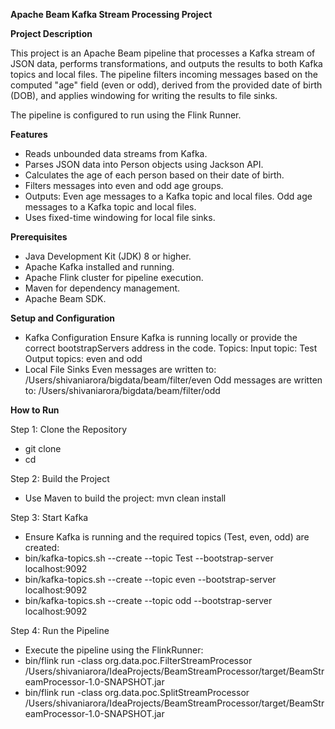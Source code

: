 **Apache Beam Kafka Stream Processing Project**

**Project Description**

This project is an Apache Beam pipeline that processes a Kafka stream of JSON data, performs transformations, and outputs the results to both Kafka topics and local files. The pipeline filters incoming messages based on the computed "age" field (even or odd), derived from the provided date of birth (DOB), and applies windowing for writing the results to file sinks.

The pipeline is configured to run using the Flink Runner.

**Features**

- Reads unbounded data streams from Kafka.
- Parses JSON data into Person objects using Jackson API.
- Calculates the age of each person based on their date of birth.
- Filters messages into even and odd age groups.
- Outputs:
  Even age messages to a Kafka topic and local files.
  Odd age messages to a Kafka topic and local files.
- Uses fixed-time windowing for local file sinks.

**Prerequisites**

- Java Development Kit (JDK) 8 or higher.
- Apache Kafka installed and running.
- Apache Flink cluster for pipeline execution.
- Maven for dependency management.
- Apache Beam SDK.

**Setup and Configuration**

- Kafka Configuration
  Ensure Kafka is running locally or provide the correct bootstrapServers address in the code.
  Topics:
    Input topic: Test
    Output topics: even and odd
- Local File Sinks
  Even messages are written to: /Users/shivaniarora/bigdata/beam/filter/even
  Odd messages are written to: /Users/shivaniarora/bigdata/beam/filter/odd

**How to Run**

Step 1: Clone the Repository
- git clone <repository-url>
- cd <repository-directory>

Step 2: Build the Project
- Use Maven to build the project:
  mvn clean install

Step 3: Start Kafka
- Ensure Kafka is running and the required topics (Test, even, odd) are created:
- bin/kafka-topics.sh --create --topic Test --bootstrap-server localhost:9092
- bin/kafka-topics.sh --create --topic even --bootstrap-server localhost:9092
- bin/kafka-topics.sh --create --topic odd --bootstrap-server localhost:9092

Step 4: Run the Pipeline
- Execute the pipeline using the FlinkRunner:
- bin/flink run -class org.data.poc.FilterStreamProcessor /Users/shivaniarora/IdeaProjects/BeamStreamProcessor/target/BeamStreamProcessor-1.0-SNAPSHOT.jar
- bin/flink run -class org.data.poc.SplitStreamProcessor /Users/shivaniarora/IdeaProjects/BeamStreamProcessor/target/BeamStreamProcessor-1.0-SNAPSHOT.jar
